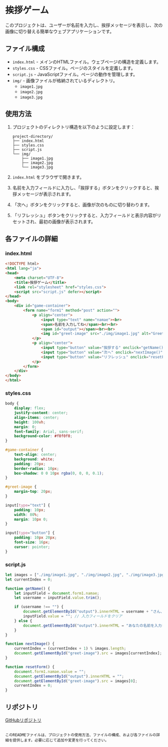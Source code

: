 # 挨拶ゲーム

このプロジェクトは、ユーザーが名前を入力し、挨拶メッセージを表示し、次の画像に切り替える簡単なウェブアプリケーションです。

## ファイル構成

- `index.html` - メインのHTMLファイル。ウェブページの構造を定義します。
- `styles.css` - CSSファイル。ページのスタイルを定義します。
- `script.js` - JavaScriptファイル。ページの動作を管理します。
- `img/` - 画像ファイルが格納されているディレクトリ。
  - `image1.jpg`
  - `image2.jpg`
  - `image3.jpg`

## 使用方法

1. プロジェクトのディレクトリ構造を以下のように設定します：
    ```
    project-directory/
    ├── index.html
    ├── styles.css
    ├── script.js
    └── img/
        ├── image1.jpg
        ├── image2.jpg
        └── image3.jpg
    ```

2. `index.html` をブラウザで開きます。

3. 名前を入力フィールドに入力し、「挨拶する」ボタンをクリックすると、挨拶メッセージが表示されます。

4. 「次へ」ボタンをクリックすると、画像が次のものに切り替わります。

5. 「リフレッシュ」ボタンをクリックすると、入力フィールドと表示内容がリセットされ、最初の画像が表示されます。

## 各ファイルの詳細

### index.html

```html
<!DOCTYPE html>
<html lang="ja">
<head>
    <meta charset="UTF-8">
    <title>挨拶ゲーム</title>
    <link rel="stylesheet" href="styles.css">
    <script src="script.js" defer></script>
</head>
<body>
    <div id="game-container">
        <form name="form1" method="post" action="">
            <p align="center">
                <input type="text" name="namae"><br>
                <span>名前を入力してね</span><br><br>
                <span id="output"></span><br><br>
                <img id="greet-image" src="./img/image1.jpg" alt="Greet Image" style="width: 300px; height: 300px;">
            </p>
            <p align="center">
                <input type="button" value="挨拶する" onclick="getName()" />
                <input type="button" value="次へ" onclick="nextImage()" />
                <input type="button" value="リフレッシュ" onclick="resetForm()" />
            </p>
        </form>
    </div>
</body>
</html>
```

### styles.css

```css
body {
    display: flex;
    justify-content: center;
    align-items: center;
    height: 100vh;
    margin: 0;
    font-family: Arial, sans-serif;
    background-color: #f0f0f0;
}

#game-container {
    text-align: center;
    background: white;
    padding: 20px;
    border-radius: 10px;
    box-shadow: 0 0 10px rgba(0, 0, 0, 0.1);
}

#greet-image {
    margin-top: 20px;
}

input[type="text"] {
    padding: 10px;
    width: 80%;
    margin: 10px 0;
}

input[type="button"] {
    padding: 10px 20px;
    font-size: 16px;
    cursor: pointer;
}
```

### script.js

```javascript
let images = ["./img/image1.jpg", "./img/image2.jpg", "./img/image3.jpg"];
let currentIndex = 0;

function getName() {
    let inputField = document.form1.namae;
    let username = inputField.value.trim();

    if (username !== "") {
        document.getElementById("output").innerHTML = username + "さん、こんにちは！";
        inputField.value = ""; // 入力フィールドをクリア
    } else {
        document.getElementById("output").innerHTML = "あなたの名前を入力してください。";
    }
}

function nextImage() {
    currentIndex = (currentIndex + 1) % images.length;
    document.getElementById("greet-image").src = images[currentIndex];
}

function resetForm() {
    document.form1.namae.value = "";
    document.getElementById("output").innerHTML = "";
    document.getElementById("greet-image").src = images[0];
    currentIndex = 0;
}
```

## リポジトリ

[GitHubリポジトリ](https://github.com/Github-testapp/greeting-game.git)
```

このREADMEファイルは、プロジェクトの使用方法、ファイルの構成、および各ファイルの詳細を提供します。必要に応じて追加や変更を行ってください。
